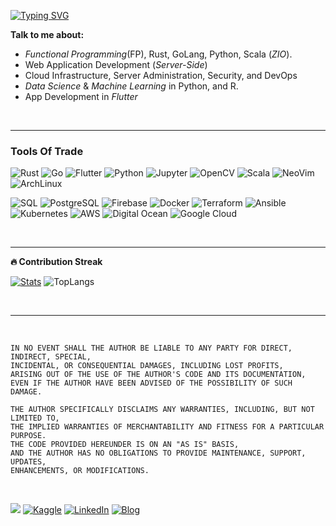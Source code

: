 [![Typing SVG](https://readme-typing-svg.demolab.com?font=Fira+Code&size=12&pause=1000&color=0EAEFF&center=true&width=435&lines=Software+Craftsman%2C+Computer+Scientist.;8%2B+years+of+Programming+Experience;Python%2C+Scala%2C+Rust%2C+Go%2C+Flutter%2C+C%2C+SQL%2C+Devops)](https://github.com/tralahm)

<b align="center">Talk to me about: </b>

  - _Functional Programming_(FP), Rust, GoLang, Python, Scala (_ZIO_).
  - Web Application Development (_Server-Side_)
  - Cloud Infrastructure, Server Administration, Security, and DevOps
  - _Data Science_ & _Machine Learning_ in Python, and R.
  - App Development in _Flutter_

<br/>

---

### Tools Of Trade

![Rust](https://img.shields.io/badge/-Rust-000?style=for-the-badge&logo=Rust&logoColor=980000)
![Go](https://img.shields.io/badge/-Go-000?style=for-the-badge&logo=Go)
![Flutter](https://img.shields.io/badge/-Flutter-000?style=for-the-badge&logo=Flutter&logoColor=0175C2)
![Python](https://img.shields.io/badge/-Python-000?style=for-the-badge&logo=Python)
![Jupyter](https://img.shields.io/badge/-Jupyter-000?style=for-the-badge&logo=jupyter)
![OpenCV](https://img.shields.io/badge/-OpenCV-000?style=for-the-badge&logo=opencv)
![Scala](https://img.shields.io/badge/-Scala-000?style=for-the-badge&logo=scala&logoColor=ff1512)
![NeoVim](https://img.shields.io/badge/-NeoVim-000?style=for-the-badge&logo=neovim)
![ArchLinux](https://img.shields.io/badge/-ArchLinux-000?style=for-the-badge&logo=archlinux)

![SQL](https://img.shields.io/badge/-SQL-000?style=for-the-badge&logo=MySQL&logoColor=00758F)
![PostgreSQL](https://img.shields.io/badge/-Postgresql-000?style=for-the-badge&logo=Postgresql&logoColor=336791)
![Firebase](https://img.shields.io/badge/-Firebase-000?style=for-the-badge&logo=Firebase&logoColor=aa950F)
![Docker](https://img.shields.io/badge/-Docker-000?style=for-the-badge&logo=Docker)
![Terraform](https://img.shields.io/badge/-Terraform-000?style=for-the-badge&logo=terraform)
![Ansible](https://img.shields.io/badge/-Ansible-000?style=for-the-badge&logo=ansible)
![Kubernetes](https://img.shields.io/badge/-Kubernetes-000?style=for-the-badge&logo=Kubernetes)
![AWS](https://img.shields.io/badge/-AmazonAWS-000?style=for-the-badge&logo=amazon-ec2)
![Digital Ocean](https://img.shields.io/badge/-DigitalOcean-000?style=for-the-badge&logo=digitalocean)
![Google Cloud](https://img.shields.io/badge/-GoogleCloud-000?style=for-the-badge&logo=googlecloud)


<br/>

<hr/>

<b align="center">🔥 Contribution Streak</b>
<br/>


[![Stats](https://gh.yabiso.novatta.co.ke/stats?user=tralahm&theme=black-ice&hide_border=true&stroke=000000&background=0D1117&ring=0eaeff&fire=236f1b&currStreakLabel=0eaeff)](https://gh.yabiso.novatta.co.ke/stats/?user=tralahm)
![TopLangs](https://ghstatstek.vercel.app/api/top-langs/?username=TralahM&langs_count=14&size_weight=0.04&count_weight=0.3&title_color=0eaeff&text_color=ffffff&icon_color=0891b2&bg_color=0d1117&hide_border=true&locale=en&hide=html,css,php,tex,makefile,cmake,xslt,rpc,qmake,tsql,Emacs%20Lisp,gdb,Common%20Lisp,ruby,assembly,nix,matlab,Dockerfile,Jupyter%20Notebook,javascript,gap,roff,batchfile,smarty,procfile,Vim%20Snippet,Objective-C,m4,scheme&layout=compact&hide_progress=true)


<br/>

---

<br/>


```
IN NO EVENT SHALL THE AUTHOR BE LIABLE TO ANY PARTY FOR DIRECT, INDIRECT, SPECIAL,
INCIDENTAL, OR CONSEQUENTIAL DAMAGES, INCLUDING LOST PROFITS,
ARISING OUT OF THE USE OF THE AUTHOR'S CODE AND ITS DOCUMENTATION,
EVEN IF THE AUTHOR HAVE BEEN ADVISED OF THE POSSIBILITY OF SUCH DAMAGE.

THE AUTHOR SPECIFICALLY DISCLAIMS ANY WARRANTIES, INCLUDING, BUT NOT LIMITED TO,
THE IMPLIED WARRANTIES OF MERCHANTABILITY AND FITNESS FOR A PARTICULAR PURPOSE.
THE CODE PROVIDED HEREUNDER IS ON AN "AS IS" BASIS,
AND THE AUTHOR HAS NO OBLIGATIONS TO PROVIDE MAINTENANCE, SUPPORT, UPDATES,
ENHANCEMENTS, OR MODIFICATIONS.
```

<br/>

[![](https://img.shields.io/badge/%20-%40TralahM-grey?style=for-the-badge&logo=x)](https://x.com/TralahM)
[![Kaggle](https://img.shields.io/badge/%20-Kaggle-grey.svg?style=for-the-badge&logo=kaggle)](https://kaggle.com/TralahM)
[![LinkedIn](https://img.shields.io/badge/%20-LinkedIn-grey.svg?style=for-the-badge&logo=linkedin)](https://linkedin.com/in/TralahM)
[![Blog](https://img.shields.io/badge/%20-Blog-grey.svg?style=for-the-badge&logo=rss)](https://tralahm.github.io)

<br/>
